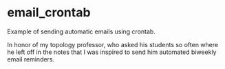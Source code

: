 # email_crontab
Example of sending automatic emails using crontab.

In honor of my topology professor, who asked his students so often where he left off in the notes that I was inspired to send him automated biweekly email reminders.
